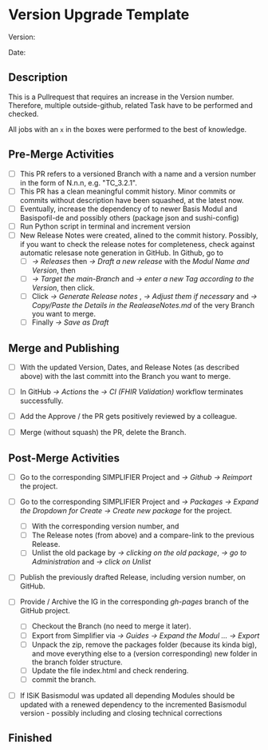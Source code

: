 # Version Upgrade Template
<!--- parameters of your upgrade -->

Version:

Date:

## Description
<!--- CAVEAT: You to be an admin to perform all the necessary jobs. -->
This is a Pullrequest that requires an increase in the Version number. Therefore, multiple outside-github, related Task have to be performed and checked.

All jobs with an `x` in the boxes were performed to the best of knowledge.

## Pre-Merge Activities
<!--- Lets check everything before we continue. -->
- [ ] This PR refers to a versioned Branch with a name and a version number in the form of N.n.n, e.g. "TC_3.2.1".
- [ ] This PR has a clean meaningful commit history. Minor commits or commits without description have been squashed, at the latest now.
- [ ] Eventually, increase the dependency of to newer Basis Modul and Basispofil-de and possibly others (package json and sushi-config)
- [ ] Run Python script in terminal and increment version
- [ ] New Release Notes were created, alined to the commit history. Possibly, if you want to check the release notes for completeness, check against automatic relesase note generation in GitHub. In Github, go to 
  - [ ] _-> Releases_ then _-> Draft a new release_ with the _Modul Name and Version_, then
  - [ ] _-> Target the main-Branch_ and _-> enter a new Tag according to the Version_, then click.
  - [ ] Click _-> Generate Release notes_ , _-> Adjust them if necessary_ and _-> Copy/Paste the Details in the RealeaseNotes.md_ of the very Branch you want to merge.
  - [ ] Finally _-> Save as Draft_

## Merge and Publishing
<!--- Now lets do the merge. -->
<!--- Include details of your testing environment, especially -->
- [ ] With the updated Version, Dates, and Release Notes (as described above) with the last committ into the Branch you want to merge.
- [ ] In GitHub _-> Actions_ the _-> CI (FHIR Validation)_ workflow terminates successfully.
- [ ] Add the Approve / the PR gets positively reviewed by a colleague.
- [ ] Merge (without squash) the PR, delete the Branch.


## Post-Merge Activities
<!--- Do some update, refresh and cleanup of related resources. -->

- [ ] Go to the corresponding SIMPLIFIER Project and _-> Github -> Reimport_ the project.
- [ ] Go to the corresponding SIMPLIFIER Project and _-> Packages -> Expand the Dropdown for Create -> Create new package_ for the project.
  - [ ] With the corresponding version number, and
  - [ ] The Release notes (from above) and a compare-link to the previous Release.
  - [ ] Unlist the old package by _-> clicking on the old package_, _-> go to Administration_ and _-> click on Unlist_
- [ ] Publish the previously drafted Release, including version number, on GitHub.
- [ ] Provide / Archive the IG in the corresponding _gh-pages_ branch of the GitHub project.
  - [ ] Checkout the Branch (no need to merge it later). 
  - [ ] Export from Simplifier via _-> Guides -> Expand the Modul ... -> Export_
  - [ ] Unpack the zip, remove the packages folder (because its kinda big), and move everything else to a (version corresponding) new folder in the branch folder structure.
  - [ ] Update the file index.html and check rendering.
  - [ ] commit the branch.
- [ ] If ISiK Basismodul was updated all depending Modules should be updated  with a renewed dependency to the incremented Basismodul version - possibly including and closing technical corrections


## Finished
